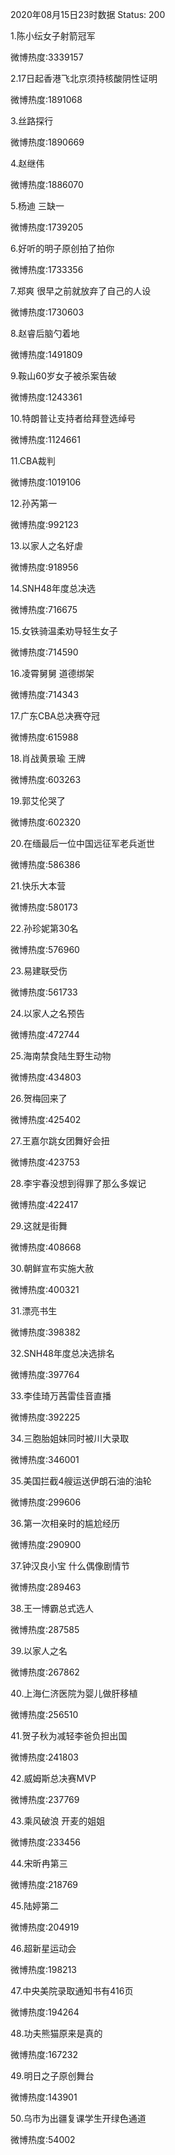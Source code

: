 2020年08月15日23时数据
Status: 200

1.陈小纭女子射箭冠军

微博热度:3339157

2.17日起香港飞北京须持核酸阴性证明

微博热度:1891068

3.丝路探行

微博热度:1890669

4.赵继伟

微博热度:1886070

5.杨迪 三缺一

微博热度:1739205

6.好听的明子原创拍了拍你

微博热度:1733356

7.郑爽 很早之前就放弃了自己的人设

微博热度:1730603

8.赵睿后脑勺着地

微博热度:1491809

9.鞍山60岁女子被杀案告破

微博热度:1243361

10.特朗普让支持者给拜登选绰号

微博热度:1124661

11.CBA裁判

微博热度:1019106

12.孙芮第一

微博热度:992123

13.以家人之名好虐

微博热度:918956

14.SNH48年度总决选

微博热度:716675

15.女铁骑温柔劝导轻生女子

微博热度:714590

16.凌霄舅舅 道德绑架

微博热度:714343

17.广东CBA总决赛夺冠

微博热度:615988

18.肖战黄景瑜 王牌

微博热度:603263

19.郭艾伦哭了

微博热度:602320

20.在缅最后一位中国远征军老兵逝世

微博热度:586386

21.快乐大本营

微博热度:580173

22.孙珍妮第30名

微博热度:576960

23.易建联受伤

微博热度:561733

24.以家人之名预告

微博热度:472744

25.海南禁食陆生野生动物

微博热度:434803

26.贺梅回来了

微博热度:425402

27.王嘉尔跳女团舞好会扭

微博热度:423753

28.李宇春没想到得罪了那么多娱记

微博热度:422417

29.这就是街舞

微博热度:408668

30.朝鲜宣布实施大赦

微博热度:400321

31.漂亮书生

微博热度:398382

32.SNH48年度总决选排名

微博热度:397764

33.李佳琦万茜雷佳音直播

微博热度:392225

34.三胞胎姐妹同时被川大录取

微博热度:346001

35.美国拦截4艘运送伊朗石油的油轮

微博热度:299606

36.第一次相亲时的尴尬经历

微博热度:290900

37.钟汉良小宝 什么偶像剧情节

微博热度:289463

38.王一博霸总式选人

微博热度:287585

39.以家人之名

微博热度:267862

40.上海仁济医院为婴儿做肝移植

微博热度:256510

41.贺子秋为减轻李爸负担出国

微博热度:241803

42.威姆斯总决赛MVP

微博热度:237769

43.乘风破浪 开麦的姐姐

微博热度:233456

44.宋昕冉第三

微博热度:218769

45.陆婷第二

微博热度:204919

46.超新星运动会

微博热度:198213

47.中央美院录取通知书有416页

微博热度:194264

48.功夫熊猫原来是真的

微博热度:167232

49.明日之子原创舞台

微博热度:143901

50.乌市为出疆复课学生开绿色通道

微博热度:54002

